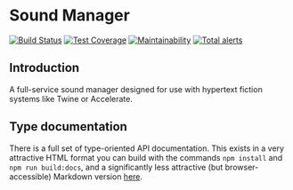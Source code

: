 # Sound Manager

[![Build Status](https://travis-ci.com/furkleindustries/sound-manager.svg?branch=master)](https://travis-ci.com/furkleindustries/sound-manager) [![Test Coverage](https://api.codeclimate.com/v1/badges/593d48d6cb6e981eb227/test_coverage)](https://codeclimate.com/github/furkleindustries/sound-manager/test_coverage) [![Maintainability](https://api.codeclimate.com/v1/badges/593d48d6cb6e981eb227/maintainability)](https://codeclimate.com/github/furkleindustries/sound-manager/maintainability) [![Total alerts](https://img.shields.io/lgtm/alerts/g/furkleindustries/sound-manager.svg?logo=lgtm&logoWidth=18)](https://lgtm.com/projects/g/furkleindustries/sound-manager/alerts/)

## Introduction

A full-service sound manager designed for use with hypertext fiction systems like Twine or Accelerate.

## Type documentation

There is a full set of type-oriented API documentation. This exists in a very attractive HTML format you can build with the commands `npm install` and `npm run build:docs`, and a significantly less attractive (but browser-accessible) Markdown version [here](/wiki/typedocs/).
